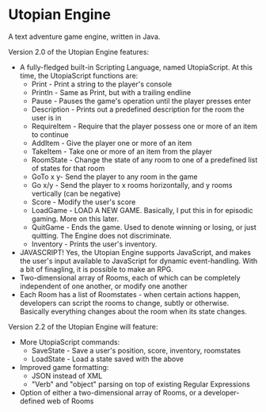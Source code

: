 Utopian Engine
=============
A text adventure game engine, written in Java.

Version 2.0 of the Utopian Engine features:

* A fully-fledged built-in Scripting Language, named UtopiaScript. At this time, the UtopiaScript functions are:
	* Print - Print a string to the player's console
	* Println - Same as Print, but with a trailing endline
	* Pause - Pauses the game's operation until the player presses enter
	* Description - Prints out a predefined description for the room the user is in
	* RequireItem - Require that the player possess one or more of an item to continue
	* AddItem - Give the player one or more of an item
	* TakeItem - Take one or more of an item from the player
	* RoomState - Change the state of any room to one of a predefined list of states for that room
	* GoTo x y- Send the player to any room in the game
	* Go x/y - Send the player to x rooms horizontally, and y rooms vertically (can be negative)
	* Score - Modify the user's score
	* LoadGame - LOAD A NEW GAME. Basically, I put this in for episodic gaming. More on this later.
	* QuitGame - Ends the game. Used to denote winning or losing, or just quitting. The Engine does not discriminate.
	* Inventory - Prints the user's inventory.
* JAVASCRIPT! Yes, the Utopian Engine supports JavaScript, and makes the user's input available to JavaScript for dynamic event-handling. With a bit of finagling, it is possible to make an RPG.
* Two-dimensional array of Rooms, each of which can be completely independent of one another, or modify one another
* Each Room has a list of Roomstates - when certain actions happen, developers can script the rooms to change, subtly or otherwise. Basically everything changes about the room when its state changes.

Version 2.2 of the Utopian Engine will feature:

* More UtopiaScript commands:
	* SaveState - Save a user's position, score, inventory, roomstates
	* LoadState - Load a state saved with the above
* Improved game formatting:
	* JSON instead of XML
	* "Verb" and "object" parsing on top of existing Regular Expressions
* Option of either a two-dimensional array of Rooms, or a developer-defined web of Rooms
